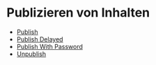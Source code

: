 # Publizieren von Inhalten

  - [Publish](./01_publish.md) 
  - [Publish Delayed](./02_publish_delayed.md) 
  - [Publish With Password](./03_publish_with_password.md) 
  - [Unpublish](./04_unpublish.md) 

